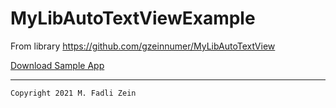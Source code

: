 # MyLibAutoTextViewExample
From library https://github.com/gzeinnumer/MyLibAutoTextView

[Download Sample App](https://drive.google.com/file/d/1PaZqx297IlQ5VkKHNnTf_ad09_e5lRw6/view?usp=sharing)

---

```
Copyright 2021 M. Fadli Zein
```